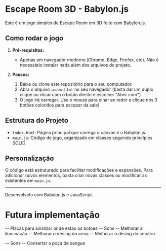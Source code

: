 # Escape Room 3D - Babylon.js

Este é um jogo simples de Escape Room em 3D feito com Babylon.js.

## Como rodar o jogo

1. **Pré-requisitos:**
   - Apenas um navegador moderno (Chrome, Edge, Firefox, etc). Não é necessário instalar nada além dos arquivos do projeto.

2. **Passos:**
   1. Baixe ou clone este repositório para o seu computador.
   2. Abra o arquivo `index.html` no seu navegador (basta dar um duplo clique ou clicar com o botão direito e escolher "Abrir com").
   3. O jogo irá carregar. Use o mouse para olhar ao redor e clique nos 3 botões coloridos para escapar da sala!

## Estrutura do Projeto
- `index.html`: Página principal que carrega o canvas e o Babylon.js.
- `main.js`: Código do jogo, organizado em classes seguindo princípios SOLID.

## Personalização
O código está estruturado para facilitar modificações e expansões. Para adicionar novos elementos, basta criar novas classes ou modificar as existentes em `main.js`.

---

Desenvolvido com Babylon.js e JavaScript.


# Futura implementação

-- Placas para sinalizar onde estao os botoes
-- Sons 
-- Melhorar a iluminação
-- Melhorar o desing da arma
-- Melhorar o desing do cenário


-- Sons
-- Consertar a poça de sangue
